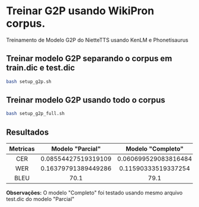 # Treinar G2P usando WikiPron corpus.

Treinamento de Modelo G2P do NietteTTS usando KenLM e Phonetisaurus

## Treinar modelo G2P separando o corpus em train.dic e test.dic

```bash
bash setup_g2p.sh
```

## Treinar modelo G2P usando todo o corpus

```bash
bash setup_g2p_full.sh
```

## Resultados

| Metricas | Modelo "Parcial" | Modelo "Completo" |
|:------------------:|:------------------:|:------------------:|
| CER 	   | 0.08554427519319109 | 0.060699529083816484 |
| WER     | 0.16379791389449286 | 0.11590333519337254 |
| BLEU	   | 70.1 | 79.1 |

**Observações:** O modelo "Completo" foi testado usando mesmo arquivo test.dic do modelo "Parcial"
